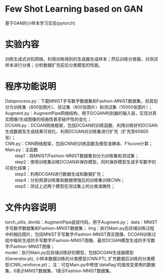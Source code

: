 # Few Shot Learning based on GAN
基于GAN的小样本学习实验(pytorch)
# 实验内容
训练生成式对抗网络，利用训练得到的生成器生成样本；然后训练分类器，对测试样本进行分类；分析数据扩充前后分类模型的性能。
# 程序功能说明
Dataprocess.py：下载MNIST手写数字数据集和Fashion-MNIST数据集，将其划分为训练集（800张图片）、验证集（800张图片）和测试集（10000张图片）；  
Augment.py：AugmentPipe网络结构，用于DCGAN判别器的输入层，实现对真实图像/生成图像的扭曲性甚至破坏性的变化；  
DCGAN.py：DCGAN网络框架，包括DCGAN的训练函数、利用训练好的DCGAN生成数据及生成结果可视化、利用DCGAN对训练集进行扩充（扩充至60800张）；  
CNN.py：CNN网络框架，包括CNN的训练函数及模型准确率、F1score计算；  
Main.py：主函数  
    &emsp;&emsp;  step1：将MNIST/Fashion-MNIST数据集划分为训练集和测试集；  
    &emsp;&emsp;  step2：使用训练集训练DCGAN并保存模型，同时保存模型生成手写数字的可视化结果；  
    &emsp;&emsp;  step3：利用DCGAN进行数据生成和数据扩充；  
    &emsp;&emsp;  step4：分别用源训练集和数据增强后的训练集训练CNN；  
    &emsp;&emsp;  step5：测试上述两个模型在测试集上的分类准确性；  
# 文件内容说明
torch_utils, dnnlib：AugmentPipe底层代码，用于Augment.py；
data：MNIST手写数字数据集和Fashion-MNIST数据集；
Img：执行Main.py后存储训练过程中的相应图片，包括MNIST手写数字/Fashion-MNIST真实图像、DCGAN训练过程中每轮生成的手写数字/Fashion-MNIST图像、最优DCGAN模型生成的手写数字/Fashion-MNIST图像；  
model：执行Main.py后存储训练好的模型，包括DCGAN生成器模型(Generator.pt), 小样本数据训练的分类模型(CNN.PT), 扩充数据后训练的分类模型(CNN_reinforce.pt)；
注：可在Main.py中修改'dataflag'的值改变使用的数据集，0表示MNIST数据集，1表示Fashion-MNIST数据集。
